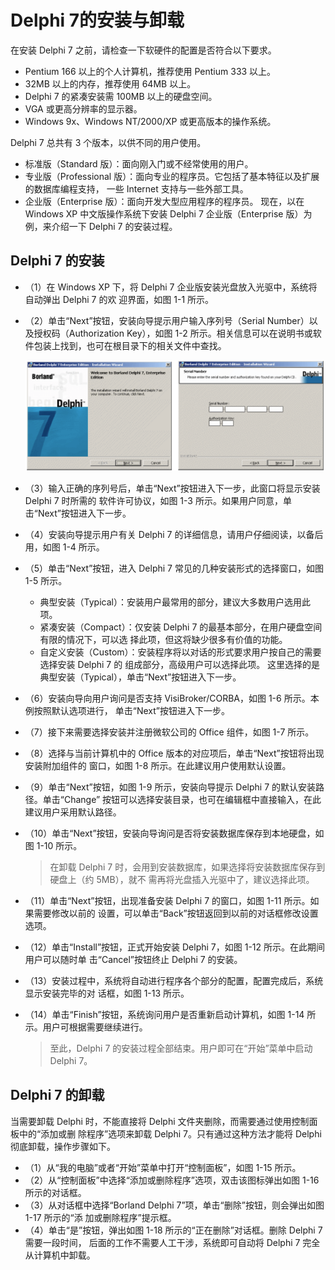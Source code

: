 # Delphi 7的安装与卸载

在安装 Delphi 7 之前，请检查一下软硬件的配置是否符合以下要求。
- Pentium 166 以上的个人计算机，推荐使用 Pentium 333 以上。
- 32MB 以上的内存，推荐使用 64MB 以上。
- Delphi 7 的紧凑安装需 100MB 以上的硬盘空间。
- VGA 或更高分辨率的显示器。
- Windows 9x、Windows NT/2000/XP 或更高版本的操作系统。

Delphi 7 总共有 3 个版本，以供不同的用户使用。
- 标准版（Standard 版）：面向刚入门或不经常使用的用户。
- 专业版（Professional 版）：面向专业的程序员。它包括了基本特征以及扩展的数据库编程支持，
一些 Internet 支持与一些外部工具。
- 企业版（Enterprise 版）：面向开发大型应用程序的程序员。
现在，以在 Windows XP 中文版操作系统下安装 Delphi 7 企业版（Enterprise 版）为例，来介绍一下 Delphi 7 的安装过程。

## Delphi 7 的安装

- （1）在 Windows XP 下，将 Delphi 7 企业版安装光盘放入光驱中，系统将自动弹出 Delphi 7 的欢
迎界面，如图 1-1 所示。
- （2）单击“Next”按钮，安装向导提示用户输入序列号（Serial Number）以及授权码（Authorization 
Key），如图 1-2 所示。相关信息可以在说明书或软件包装上找到，也可在根目录下的相关文件中查找。

  ![IMG](.images/安装/20220503201109.png)

- （3）输入正确的序列号后，单击“Next”按钮进入下一步，此窗口将显示安装 Delphi 7 时所需的
软件许可协议，如图 1-3 所示。如果用户同意，单击“Next”按钮进入下一步。
- （4）安装向导提示用户有关 Delphi 7 的详细信息，请用户仔细阅读，以备后用，如图 1-4 所示。

- （5）单击“Next”按钮，进入 Delphi 7 常见的几种安装形式的选择窗口，如图 1-5 所示。
  - 典型安装（Typical）：安装用户最常用的部分，建议大多数用户选用此项。
  - 紧凑安装（Compact）：仅安装 Delphi 7 的最基本部分，在用户硬盘空间有限的情况下，可以选
择此项，但这将缺少很多有价值的功能。
  - 自定义安装（Custom）：安装程序将以对话的形式要求用户按自己的需要选择安装 Delphi 7 的
组成部分，高级用户可以选择此项。
这里选择的是典型安装（Typical），单击“Next”按钮进入下一步。
- （6）安装向导向用户询问是否支持 VisiBroker/CORBA，如图 1-6 所示。本例按照默认选项进行，
单击“Next”按钮进入下一步。

- （7）接下来需要选择安装并注册微软公司的 Office 组件，如图 1-7 所示。
- （8）选择与当前计算机中的 Office 版本的对应项后，单击“Next”按钮将出现安装附加组件的
窗口，如图 1-8 所示。在此建议用户使用默认设置。

- （9）单击“Next”按钮，如图 1-9 所示，安装向导提示 Delphi 7 的默认安装路径。单击“Change”
按钮可以选择安装目录，也可在编辑框中直接输入，在此建议用户采用默认路径。
- （10）单击“Next”按钮，安装向导询问是否将安装数据库保存到本地硬盘，如图 1-10 所示。
  > 在卸载 Delphi 7 时，会用到安装数据库，如果选择将安装数据库保存到硬盘上（约 5MB），就不
需再将光盘插入光驱中了，建议选择此项。

- （11）单击“Next”按钮，出现准备安装 Delphi 7 的窗口，如图 1-11 所示。如果需要修改以前的
设置，可以单击“Back”按钮返回到以前的对话框修改设置选项。
- （12）单击“Install”按钮，正式开始安装 Delphi 7，如图 1-12 所示。在此期间用户可以随时单
击“Cancel”按钮终止 Delphi 7 的安装。
- （13）安装过程中，系统将自动进行程序各个部分的配置，配置完成后，系统显示安装完毕的对
话框，如图 1-13 所示。
- （14）单击“Finish”按钮，系统询问用户是否重新启动计算机，如图 1-14 所示。用户可根据需要继续进行。
  > 至此，Delphi 7 的安装过程全部结束。用户即可在“开始”菜单中启动 Delphi 7。

## Delphi 7 的卸载

当需要卸载 Delphi 时，不能直接将 Delphi 文件夹删除，而需要通过使用控制面板中的“添加或删
除程序”选项来卸载 Delphi 7。只有通过这种方法才能将 Delphi 彻底卸载，操作步骤如下。
- （1）从“我的电脑”或者“开始”菜单中打开“控制面板”，如图 1-15 所示。
- （2）从“控制面板”中选择“添加或删除程序”选项，双击该图标弹出如图 1-16 所示的对话框。
- （3）从对话框中选择“Borland Delphi 7”项，单击“删除”按钮，则会弹出如图 1-17 所示的“添
加或删除程序”提示框。
- （4）单击“是”按钮，弹出如图 1-18 所示的“正在删除”对话框。删除 Delphi 7 需要一段时间，
后面的工作不需要人工干涉，系统即可自动将 Delphi 7 完全从计算机中卸载。
